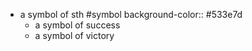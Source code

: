 - a symbol of sth #symbol
  background-color:: #533e7d
	- a symbol of success
	- a symbol of victory